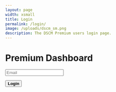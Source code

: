 ```yaml
---
layout: page
width: xsmall
title: Login
permalink: /login/
image: /uploads/dscm_sm.png
description: The DSCM Premium users login page.
---
```


<head>
  <title>Login</title>
  <meta charset="UTF-8" />
  <meta name="viewport" content="width=device-width, initial-scale=1" />
  <!-- 1️⃣ Install Magic SDK -->
  <script src="https://auth.magic.link/sdk"></script>
  <script>
    /* 2️⃣ Initialize Magic Instance */
    let magic = new Magic("pk_live_3A7B3A29118F5872");

    /* 4️⃣ Implement Login Handler */
    const handleLogin = async (e) => {
      e.preventDefault();
      const email = new FormData(e.target).get("email");
      const redirectURI = `${window.location.origin}/dashboard`;
      if (email) {
        /* One-liner login 🤯 */
        await magic.auth.loginWithEmailOTP({ email, redirectURI });
        document.location = redirectURI;
      }
    };
  </script>
</head>
<body>
  <h1>Premium Dashboard</h1>
  <form class="uk-form" onsubmit="handleLogin(event)">
    <input type="email" name="email" required="required" class="uk-input uk-form-width-large" placeholder="Email" />
    <p>
    <button class="uk-button uk-button-primary" type="submit"><b>Login</b></button>
    </p>
  </form>
</body>
